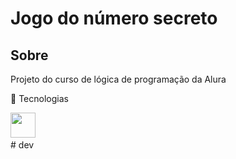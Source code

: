 <h1>Jogo do número secreto </h1>

<h2>Sobre</h2>
<a>Projeto do curso de lógica de programação da Alura</a>

🚀 Tecnologias
<div>
  <img src="https://github.com/devropaes/numeroSecreto/assets/143963091/5a5e3903-a290-4394-9fd9-65ce9521883b.png" width="40"px />

  <img src="">
  <img src="">
    
</div>
# dev

  
</div>
